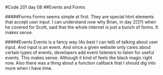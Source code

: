 #Code 201 day 08
##Events and Forms

#####Forms
Forms seems simple at first. They are special html elements that accept user input. I can understand now why Brian, in day 2(3?) when he covered for Scott, said that the whole internet is just a bunch of forms. It makes sense.

#####Events
Events is a fancy way (As best I can tell) of talking about user input. And input is an event. And since a given website only cares about certain types of events, developers add event listeners to listen for useful events. This makes sense. Although it kind of feels like black magic right now. Also there was a thing about a function callback that I should dig into more when I have time.